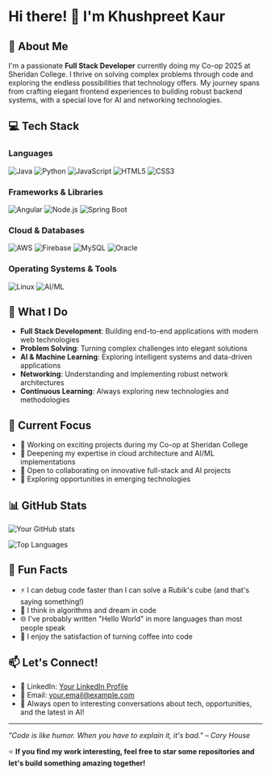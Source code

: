 # Hi there! 👋 I'm Khushpreet Kaur

## 🚀 About Me
I'm a passionate **Full Stack Developer** currently doing my Co-op 2025 at Sheridan College. I thrive on solving complex problems through code and exploring the endless possibilities that technology offers. My journey spans from crafting elegant frontend experiences to building robust backend systems, with a special love for AI and networking technologies.

## 💻 Tech Stack

### Languages
![Java](https://img.shields.io/badge/Java-ED8B00?style=for-the-badge&logo=java&logoColor=white)
![Python](https://img.shields.io/badge/Python-3776AB?style=for-the-badge&logo=python&logoColor=white)
![JavaScript](https://img.shields.io/badge/JavaScript-F7DF1E?style=for-the-badge&logo=javascript&logoColor=black)
![HTML5](https://img.shields.io/badge/HTML5-E34F26?style=for-the-badge&logo=html5&logoColor=white)
![CSS3](https://img.shields.io/badge/CSS3-1572B6?style=for-the-badge&logo=css3&logoColor=white)

### Frameworks & Libraries
![Angular](https://img.shields.io/badge/Angular-DD0031?style=for-the-badge&logo=angular&logoColor=white)
![Node.js](https://img.shields.io/badge/Node.js-43853D?style=for-the-badge&logo=node.js&logoColor=white)
![Spring Boot](https://img.shields.io/badge/Spring_Boot-6DB33F?style=for-the-badge&logo=spring&logoColor=white)

### Cloud & Databases
![AWS](https://img.shields.io/badge/AWS-232F3E?style=for-the-badge&logo=amazon-aws&logoColor=white)
![Firebase](https://img.shields.io/badge/Firebase-FFCA28?style=for-the-badge&logo=firebase&logoColor=black)
![MySQL](https://img.shields.io/badge/MySQL-4479A1?style=for-the-badge&logo=mysql&logoColor=white)
![Oracle](https://img.shields.io/badge/Oracle-F80000?style=for-the-badge&logo=oracle&logoColor=white)

### Operating Systems & Tools
![Linux](https://img.shields.io/badge/Linux-FCC624?style=for-the-badge&logo=linux&logoColor=black)
![AI/ML](https://img.shields.io/badge/AI/ML-FF6F00?style=for-the-badge&logo=tensorflow&logoColor=white)

## 🎯 What I Do
- **Full Stack Development**: Building end-to-end applications with modern web technologies
- **Problem Solving**: Turning complex challenges into elegant solutions
- **AI & Machine Learning**: Exploring intelligent systems and data-driven applications
- **Networking**: Understanding and implementing robust network architectures
- **Continuous Learning**: Always exploring new technologies and methodologies

## 🌟 Current Focus
- 🔭 Working on exciting projects during my Co-op at Sheridan College
- 🌱 Deepening my expertise in cloud architecture and AI/ML implementations
- 👯 Open to collaborating on innovative full-stack and AI projects
- 🤔 Exploring opportunities in emerging technologies

## 📊 GitHub Stats
![Your GitHub stats](https://github-readme-stats.vercel.app/api?username=yourusername&show_icons=true&theme=radical)

![Top Languages](https://github-readme-stats.vercel.app/api/top-langs/?username=yourusername&layout=compact&theme=radical)

## 🎲 Fun Facts
- ⚡ I can debug code faster than I can solve a Rubik's cube (and that's saying something!)
- 🧠 I think in algorithms and dream in code
- 🌐 I've probably written "Hello World" in more languages than most people speak
- 🔧 I enjoy the satisfaction of turning coffee into code

## 📫 Let's Connect!
- 💼 LinkedIn: [Your LinkedIn Profile](your-linkedin-url)
- 📧 Email: your.email@example.com
- 💬 Always open to interesting conversations about tech, opportunities, and the latest in AI!

---

*"Code is like humor. When you have to explain it, it's bad." – Cory House*

⭐ **If you find my work interesting, feel free to star some repositories and let's build something amazing together!**

<!--
**Khushpreet-Kaur01/Khushpreet-Kaur01** is a ✨ _special_ ✨ repository because its `README.md` (this file) appears on your GitHub profile.

Here are some ideas to get you started:

- 🔭 I’m currently working on ...
- 🌱 I’m currently learning ...
- 👯 I’m looking to collaborate on ...
- 🤔 I’m looking for help with ...
- 💬 Ask me about ...
- 📫 How to reach me: ...
- 😄 Pronouns: ...
- ⚡ Fun fact: ...
-->
